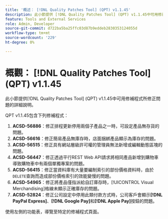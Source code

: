 ```yaml
---
title: '概述： [!DNL Quality Patches Tool] (QPT) v1.1.45'
description: 此小節提供 [!DNL Quality Patches Tool] (QPT) v1.1.45中可用修補程式所修正問題的詳細說明。
feature: Tools and External Services
role: Admin, Developer
source-git-commit: d722ba5ba25ffc03d87b9eddeb2830353124055d
workflow-type: tm+mt
source-wordcount: '229'
ht-degree: 0%

---
```


# 概觀： [!DNL Quality Patches Tool] (QPT) v1.1.45

此小節提供[!DNL Quality Patches Tool] (QPT) v1.1.45中可用修補程式所修正問題的詳細說明。

QPT v1.1.45包含下列修補程式：

1. **ACSD-56886**：修正排程更新停用兩個子產品之一時，可設定產品無存貨的問題。
1. **ACSD-56616**：修正簡易產品無庫存時，店面捆綁產品顯示為庫存的問題。
1. **ACSD-56515**：修正具有網站層級許可權的管理員無法新增或編輯動態區塊的問題。
1. **ACSD-56447**：修正透過平行REST Web API請求將相同產品新增到購物車導致購物車中有兩個單獨專案的問題。
1. **ACSD-56415**：修正當資料庫有大量要編制索引的部份價格資料時，由於`DELETE`查詢而造成部份價格索引的效能變慢的問題。
1. **ACSD-54965**：修正將產品僅指派給自訂庫存時，[!UICONTROL Visual Merchandising]格線未顯示正確庫存的問題。
1. **ACSD-52824**：修正公司設定中停用此類付款方式時，公司客戶會顯示&#x200B;**[!DNL PayPal Express]**、**[!DNL Google Pay]**&#x200B;和&#x200B;**[!DNL Apple Pay]**&#x200B;按鈕的問題。

使用左側的功能表，導覽至特定的修補程式頁面。
